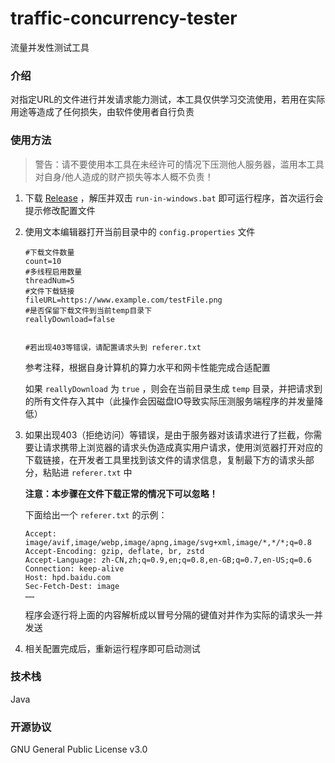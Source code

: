 # traffic-concurrency-tester
流量并发性测试工具

### 介绍

对指定URL的文件进行并发请求能力测试，本工具仅供学习交流使用，若用在实际用途等造成了任何损失，由软件使用者自行负责

### 使用方法

> 警告：请不要使用本工具在未经许可的情况下压测他人服务器，滥用本工具对自身/他人造成的财产损失等本人概不负责！

1. 下载 [Release](https://github.com/wifi504/traffic-concurrency-tester/releases/) ，解压并双击 `run-in-windows.bat` 即可运行程序，首次运行会提示修改配置文件

2. 使用文本编辑器打开当前目录中的 `config.properties` 文件

   ```properties
   #下载文件数量
   count=10
   #多线程启用数量
   threadNum=5
   #文件下载链接
   fileURL=https://www.example.com/testFile.png
   #是否保留下载文件到当前temp目录下
   reallyDownload=false
   
   
   #若出现403等错误，请配置请求头到 referer.txt
   ```

   参考注释，根据自身计算机的算力水平和网卡性能完成合适配置

   如果 `reallyDownload` 为 `true` ，则会在当前目录生成 `temp` 目录，并把请求到的所有文件存入其中（此操作会因磁盘IO导致实际压测服务端程序的并发量降低）

3. 如果出现403（拒绝访问）等错误，是由于服务器对该请求进行了拦截，你需要让请求携带上浏览器的请求头伪造成真实用户请求，使用浏览器打开对应的下载链接，在开发者工具里找到该文件的请求信息，复制最下方的请求头部分，粘贴进 `referer.txt` 中

   **注意：本步骤在文件下载正常的情况下可以忽略！**

   下面给出一个 `referer.txt` 的示例：

   ```properties
   Accept: image/avif,image/webp,image/apng,image/svg+xml,image/*,*/*;q=0.8
   Accept-Encoding: gzip, deflate, br, zstd
   Accept-Language: zh-CN,zh;q=0.9,en;q=0.8,en-GB;q=0.7,en-US;q=0.6
   Connection: keep-alive
   Host: hpd.baidu.com
   Sec-Fetch-Dest: image
   ……
   ```

   程序会逐行将上面的内容解析成以冒号分隔的键值对并作为实际的请求头一并发送

4. 相关配置完成后，重新运行程序即可启动测试

### 技术栈

Java

### 开源协议

GNU General Public License v3.0
